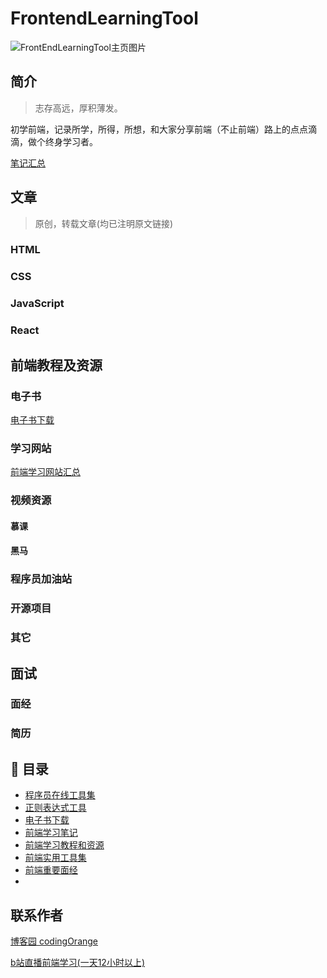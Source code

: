 # FrontendLearningTool

![FrontEndLearningTool主页图片](https://images.cnblogs.com/cnblogs_com/zhangguicheng/1618684/o_200417153555FrontEndLearningTool主页图片.jpg)

## 简介

> 志存高远，厚积薄发。

初学前端，记录所学，所得，所想，和大家分享前端（不止前端）路上的点点滴滴，做个终身学习者。

[笔记汇总]()

## 文章

> 原创，转载文章(均已注明原文链接)

### HTML

### CSS

### JavaScript

### React

## 前端教程及资源

### 电子书

[电子书下载](/help/frontendLearningMaterial.html)

### 学习网站

[前端学习网站汇总](/前端学习教程/前端学习网站.html)

### 视频资源

#### 慕课



#### 黑马

### 程序员加油站

### 开源项目



### 其它

## 面试

### 面经

### 简历



## 📖 目录

- [程序员在线工具集](https://tool.lu/)
- [正则表达式工具](/src/regulationExpression.html)
- [电子书下载](/help/frontendLearningMaterial.html)
- [前端学习笔记](/前端学习笔记/前端学习笔记.html)
- [前端学习教程和资源](https://happyCoding1024.github.io/FrontendLearningTool/file/前端学习教程/前端学习教程.html)
- [前端实用工具集](https://happyCoding1024.github.io/FrontendLearningTool/file/前端实用工具集/前端实用工具集.html)
- [前端重要面经](https://happyCoding1024.github.io/FrontendLearningTool/file/前端面经/前端面经.html)
- 

## 联系作者

[博客园 codingOrange]()

[b站直播前端学习(一天12小时以上)]()